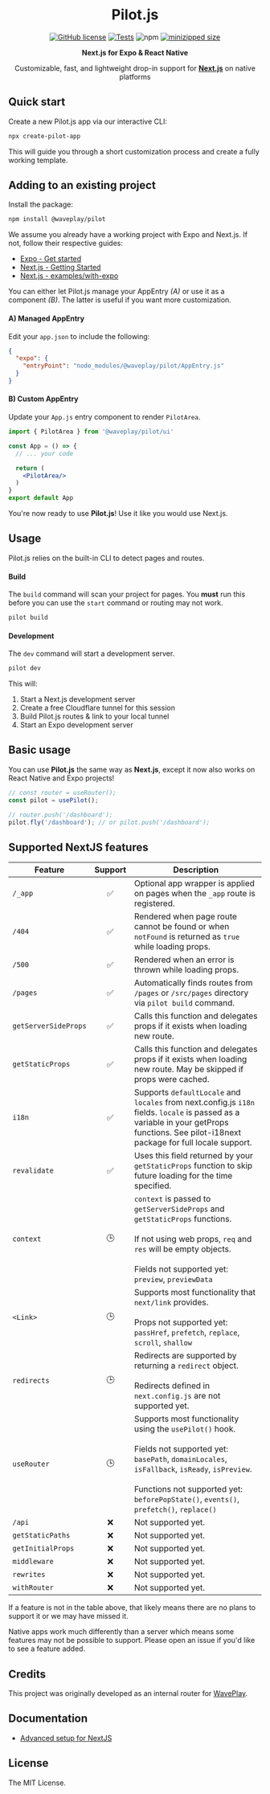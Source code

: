 <h1 align="center">Pilot.js</h1>

<div align="center">

[![GitHub license](https://img.shields.io/github/license/Wave-Play/pilot?style=flat)](https://github.com/Wave-Play/pilot/blob/main/LICENSE) [![Tests](https://github.com/Wave-Play/pilot/workflows/CI/badge.svg)](https://github.com/Wave-Play/pilot/actions) ![npm](https://img.shields.io/npm/v/@waveplay/pilot) [![minizipped size](https://badgen.net/bundlephobia/minzip/@waveplay/pilot)](https://bundlephobia.com/result?p=@waveplay/pilot)

**Next.js for Expo & React Native**

Customizable, fast, and lightweight drop-in support for **[Next.js](https://nextjs.org/)** on native platforms

</div>

## Quick start

Create a new Pilot.js app via our interactive CLI:

```bash
npx create-pilot-app
```

This will guide you through a short customization process and create a fully working template.

## Adding to an existing project

Install the package:

```bash
npm install @waveplay/pilot
```

We assume you already have a working project with Expo and Next.js. If not, follow their respective guides:

- [Expo - Get started](https://docs.expo.dev/get-started/create-a-new-app/)
- [Next.js - Getting Started](https://nextjs.org/docs/getting-started)
- [Next.js - examples/with-expo](https://github.com/vercel/next.js/tree/canary/examples/with-expo)

You can either let Pilot.js manage your AppEntry *(A)* or use it as a component *(B)*. The latter is useful if you want more customization.

#### A) Managed AppEntry

Edit your `app.json` to include the following:

```json
{
  "expo": {
    "entryPoint": "node_modules/@waveplay/pilot/AppEntry.js"
  }
}
```

#### B) Custom AppEntry
Update your `App.js` entry component to render `PilotArea`.

```jsx
import { PilotArea } from '@waveplay/pilot/ui'

const App = () => {
  // ... your code

  return (
    <PilotArea/>
  )
}
export default App
```

You're now ready to use **Pilot.js**! Use it like you would use Next.js.

## Usage

Pilot.js relies on the built-in CLI to detect pages and routes.

#### Build

The `build` command will scan your project for pages. You **must** run this before you can use the `start` command or routing may not work.

```bash
pilot build
```

#### Development

The `dev` command will start a development server.

```bash
pilot dev
```

This will:
1. Start a Next.js development server
2. Create a free Cloudflare tunnel for this session
3. Build Pilot.js routes & link to your local tunnel
4. Start an Expo development server

## Basic usage

You can use **Pilot.js** the same way as **Next.js**, except it now also works on React Native and Expo projects!

```ts
// const router = useRouter();
const pilot = usePilot();

// router.push('/dashboard');
pilot.fly('/dashboard'); // or pilot.push('/dashboard');
```

## Supported NextJS features

| Feature              | Support             | Description |
|----------------------|---------------------|-------------|
| `/_app`               | <center>✅</center> | Optional app wrapper is applied on pages when the `_app` route is registered. |
| `/404`               | <center>✅</center> | Rendered when page route cannot be found or when `notFound` is returned as `true` while loading props. |
| `/500`               | <center>✅</center> | Rendered when an error is thrown while loading props. |
| `/pages`             | <center>✅</center> | Automatically finds routes from `/pages` or `/src/pages` directory via `pilot build` command. |
| `getServerSideProps` | <center>✅</center> | Calls this function and delegates props if it exists when loading new route. |
| `getStaticProps`     | <center>✅</center> | Calls this function and delegates props if it exists when loading new route. May be skipped if props were cached. |
| `i18n`               | <center>✅</center> | Supports `defaultLocale` and `locales` from next.config.js `i18n` fields. `locale` is passed as a variable in your getProps functions. See pilot-i18next package for full locale support. |
| `revalidate`         | <center>✅</center> | Uses this field returned by your `getStaticProps` function to skip future loading for the time specified. |
| `context`            | <center>🕒</center> | `context` is passed to `getServerSideProps` and `getStaticProps` functions.<br/><br/>If not using web props, `req` and `res` will be empty objects.<br/><br/>Fields not supported yet:<br/>`preview`, `previewData` |
| `<Link>`             | <center>🕒</center> | Supports most functionality that `next/link` provides.<br/><br/>Props not supported yet:<br/>`passHref`, `prefetch`, `replace`, `scroll`, `shallow` |
| `redirects`             | <center>🕒</center> | Redirects are supported by returning a `redirect` object.<br/><br/>Redirects defined in `next.config.js` are not supported yet. |
| `useRouter`          | <center>🕒</center> | Supports most functionality using the `usePilot()` hook.<br/><br/>Fields not supported yet:<br/>`basePath`, `domainLocales`, `isFallback`, `isReady`, `isPreview`.<br/><br/>Functions not supported yet:<br/>`beforePopState()`, `events()`, `prefetch()`, `replace()` |
| `/api`     | <center>❌</center> | Not supported yet. |
| `getStaticPaths`     | <center>❌</center> | Not supported yet. |
| `getInitialProps`    | <center>❌</center> | Not supported yet. |
| `middleware`           | <center>❌</center> | Not supported yet. |
| `rewrites`           | <center>❌</center> | Not supported yet. |
| `withRouter`         | <center>❌</center> | Not supported yet. |

If a feature is not in the table above, that likely means there are no plans to support it or we may have missed it. 

Native apps work much differently than a server which means some features may not be possible to support. Please open an issue if you'd like to see a feature added.

## Credits

This project was originally developed as an internal router for [WavePlay](https://waveplay.com).

## Documentation

- [Advanced setup for NextJS](https://github.com/Wave-Play/pilot/blob/main/docs/advanced-nextjs.md)

## License

The MIT License.
